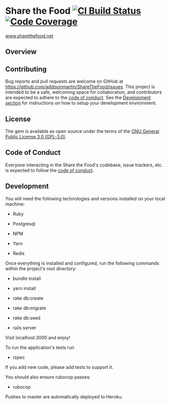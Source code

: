 # Share the Food [![CI Build Status](https://ci-build-status.herokuapp.com/last.svg)](https://dashboard.heroku.com/pipelines/0643d4f8-b56d-4f75-88cf-e9de954537e9/tests) [![Code Coverage](https://codecov.io/gh/addisonmartin/ShareTheFood/branch/master/graph/badge.svg)](https://codecov.io/gh/addisonmartin/ShareTheFood)

www.sharethefood.net

## Overview

## Contributing

Bug reports and pull requests are welcome on GitHub at https://github.com/addisonmartin/ShareTheFood/issues.
This project is intended to be a safe, welcoming space for collaboration, and contributors are expected to adhere to the
[code of conduct](https://github.com/addisonmartin/ShareTheFood/blob/master/CODE_OF_CONDUCT.md).
See the [Development section](https://github.com/addisonmartin/ShareTheFood/blob/master/README.md#Development) for instructions on how to setup your development environment.

## License

The gem is available as open source under the terms of the [GNU General Public License 3.0 (GPL-3.0)](https://github.com/addisonmartin/ShareTheFood/blob/master/LICENSE.md#).

## Code of Conduct

Everyone interacting in the Share the Food's codebase, issue trackers, etc. is expected to follow the
[code of conduct](https://github.com/addisonmartin/ShareTheFood/blob/master/CODE_OF_CONDUCT.md).


## Development

You will need the following technologies and versions installed on your local machine:
* Ruby

* Postgresql

* NPM

* Yarn

* Redis

Once everything is installed and configured, run the following commands within the project's root directory:

* bundle install

* yarn install

* rake db:create

* rake db:migrate

* rake db:seed

* rails server

Visit localhost:3000 and enjoy!

To run the application's tests run

* rspec

If you add new code, please add tests to support it.

You should also ensure rubocop passes:

* rubocop

Pushes to master are automatically deployed to Heroku.